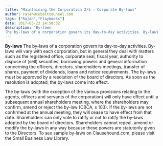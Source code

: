 ```yaml
---
title: "Maintaining the Corporation 2/5 - Corporate By-laws"
author: rajah@cobaltcounsel.com
tags: ["Rajah","Playbooks"]
date: 2017-03-23 14:58:32
description: "By-laws
The by-laws of a corporation govern its day-to-day activities. By-laws will vary with each corporation, but in general they deal with matters such as the registered office, corporate seal, fis..."
---
```


**By-laws**
The by-laws of a corporation govern its day-to-day activities. By-laws will vary with each corporation, but in general they deal with matters such as the registered office, corporate seal, fiscal year, authority to dispose of (sell) securities, borrowing powers and general information concerning the officers, directors, shareholders meetings, transfer of shares, payment of dividends, loans and notice requirements. The by-laws must be approved by a resolution of the board of directors. As soon as the resolution is adopted, the by-laws come into effect.

The by-laws (with the exception of the various provisions relating to the agents, officers and servants of the corporation) will only have effect until a subsequent annual shareholders meeting, where the shareholders may confirm, amend or reject the by-law (CBCA, s 103). If the by-laws are not confirmed at the annual meeting, they will cease to have effect from that date.
Shareholders can only vote to ratify or not to ratify the by-laws adopted by the board of directors. Shareholders cannot repeal, amend or modify the by-laws in any way because these powers are statutorily given to the Directors.
To see sample by-laws on Clausehound.com, please visit the Small Business Law Library.